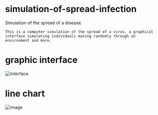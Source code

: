 # simulation-of-spread-infection
Simulation of the spread of a disease.

``This is a computer simulation of the spread of a virus, a graphical interface simulating individuals moving randomly through an environment and more.`` 

# graphic interface
![interface](https://user-images.githubusercontent.com/96754248/174905795-b383c38c-6324-4ef0-83c5-05f5676be3b5.gif)

# line chart
![image](https://user-images.githubusercontent.com/96754248/174906253-1ee3ddc4-acc0-4ae4-ac15-ff4ce54865a9.png)

